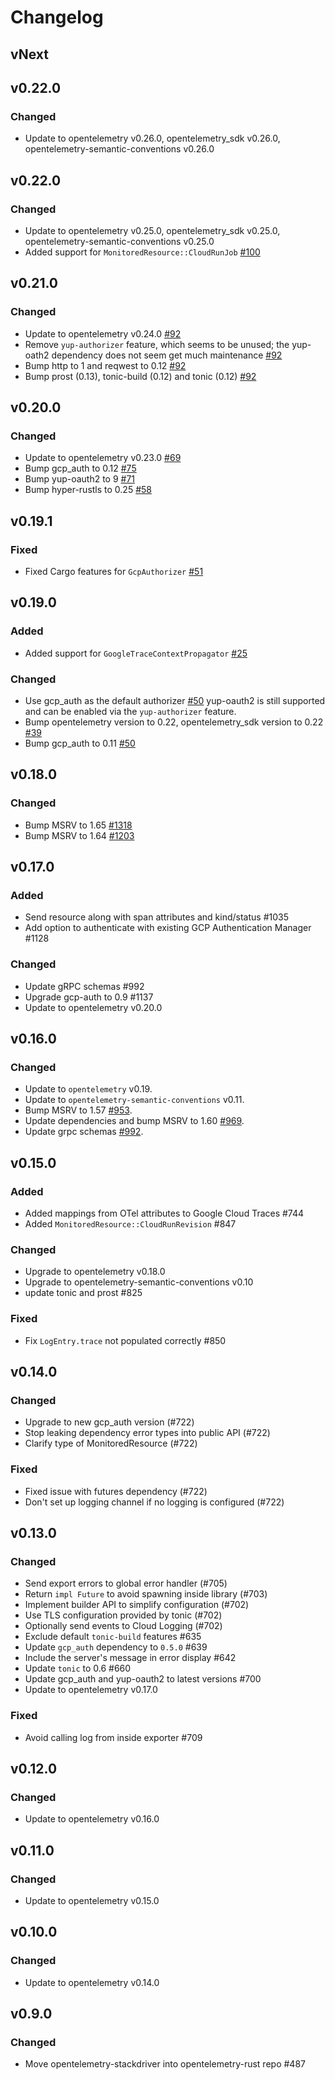 # Changelog

## vNext

## v0.22.0

### Changed

- Update to opentelemetry v0.26.0, opentelemetry_sdk v0.26.0, opentelemetry-semantic-conventions v0.26.0

## v0.22.0

### Changed

- Update to opentelemetry v0.25.0, opentelemetry_sdk v0.25.0, opentelemetry-semantic-conventions v0.25.0
- Added support for `MonitoredResource::CloudRunJob` [#100](https://github.com/open-telemetry/opentelemetry-rust-contrib/issues/100)

## v0.21.0

### Changed

- Update to opentelemetry v0.24.0 [#92](https://github.com/open-telemetry/opentelemetry-rust-contrib/pull/92)
- Remove `yup-authorizer` feature, which seems to be unused; the yup-oath2 dependency does not seem get much maintenance
  [#92](https://github.com/open-telemetry/opentelemetry-rust-contrib/pull/92)
- Bump http to 1 and reqwest to 0.12 [#92](https://github.com/open-telemetry/opentelemetry-rust-contrib/pull/92)
- Bump prost (0.13), tonic-build (0.12) and tonic (0.12)
  [#92](https://github.com/open-telemetry/opentelemetry-rust-contrib/pull/92)

## v0.20.0

### Changed

- Update to opentelemetry v0.23.0 [#69](https://github.com/open-telemetry/opentelemetry-rust-contrib/pull/69)
- Bump gcp_auth to 0.12 [#75](https://github.com/open-telemetry/opentelemetry-rust-contrib/pull/75)
- Bump yup-oauth2 to 9 [#71](https://github.com/open-telemetry/opentelemetry-rust-contrib/pull/71)
- Bump hyper-rustls to 0.25 [#58](https://github.com/open-telemetry/opentelemetry-rust-contrib/pull/58)

## v0.19.1

### Fixed

- Fixed Cargo features for `GcpAuthorizer` [#51](https://github.com/open-telemetry/opentelemetry-rust-contrib/pull/51)

## v0.19.0

### Added

- Added support for `GoogleTraceContextPropagator` [#25](https://github.com/open-telemetry/opentelemetry-rust-contrib/pull/25)

### Changed

- Use gcp_auth as the default authorizer [#50](https://github.com/open-telemetry/opentelemetry-rust-contrib/pull/50)
  yup-oauth2 is still supported and can be enabled via the `yup-authorizer` feature.
- Bump opentelemetry version to 0.22, opentelemetry_sdk version to 0.22 [#39](https://github.com/open-telemetry/opentelemetry-rust-contrib/pull/39)
- Bump gcp_auth to 0.11 [#50](https://github.com/open-telemetry/opentelemetry-rust-contrib/pull/50)

## v0.18.0

### Changed

- Bump MSRV to 1.65 [#1318](https://github.com/open-telemetry/opentelemetry-rust/pull/1318)
- Bump MSRV to 1.64 [#1203](https://github.com/open-telemetry/opentelemetry-rust/pull/1203)

## v0.17.0

### Added

- Send resource along with span attributes and kind/status #1035
- Add option to authenticate with existing GCP Authentication Manager #1128

### Changed

- Update gRPC schemas #992
- Upgrade gcp-auth to 0.9 #1137
- Update to opentelemetry v0.20.0

## v0.16.0

### Changed
- Update to `opentelemetry` v0.19.
- Update to `opentelemetry-semantic-conventions` v0.11.
- Bump MSRV to 1.57 [#953](https://github.com/open-telemetry/opentelemetry-rust/pull/953).
- Update dependencies and bump MSRV to 1.60 [#969](https://github.com/open-telemetry/opentelemetry-rust/pull/969).
- Update grpc schemas [#992](https://github.com/open-telemetry/opentelemetry-rust/pull/992).

## v0.15.0

### Added

- Added mappings from OTel attributes to Google Cloud Traces #744
- Added `MonitoredResource::CloudRunRevision` #847

### Changed

- Upgrade to opentelemetry v0.18.0
- Upgrade to opentelemetry-semantic-conventions v0.10
- update tonic and prost #825

### Fixed

- Fix `LogEntry.trace` not populated correctly #850

## v0.14.0

### Changed

- Upgrade to new gcp_auth version (#722)
- Stop leaking dependency error types into public API (#722)
- Clarify type of MonitoredResource (#722)

### Fixed

- Fixed issue with futures dependency (#722)
- Don't set up logging channel if no logging is configured (#722)

## v0.13.0

### Changed

- Send export errors to global error handler (#705)
- Return `impl Future` to avoid spawning inside library (#703)
- Implement builder API to simplify configuration (#702)
- Use TLS configuration provided by tonic (#702)
- Optionally send events to Cloud Logging (#702)
- Exclude default `tonic-build` features #635
- Update `gcp_auth` dependency to `0.5.0` #639
- Include the server's message in error display #642
- Update `tonic` to 0.6 #660
- Update gcp_auth and yup-oauth2 to latest versions #700
- Update to opentelemetry v0.17.0

### Fixed

- Avoid calling log from inside exporter #709

## v0.12.0

### Changed

- Update to opentelemetry v0.16.0

## v0.11.0

### Changed

- Update to opentelemetry v0.15.0

## v0.10.0

### Changed

- Update to opentelemetry v0.14.0

## v0.9.0

### Changed
- Move opentelemetry-stackdriver into opentelemetry-rust repo #487
